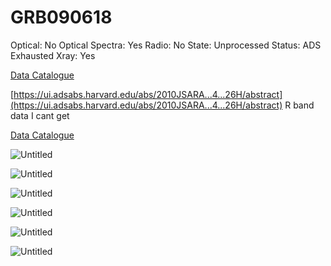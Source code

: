 # GRB090618

Optical: No
Optical Spectra: Yes
Radio: No
State: Unprocessed
Status: ADS Exhausted
Xray: Yes

[Data Catalogue](GRB090618%2049a9b81408134f528bfea96f645dc699/Data%20Catalogue%20de30928b4f854e76bae10aeeec5cc755.csv)

[https://ui.adsabs.harvard.edu/abs/2010JSARA...4...26H/abstract](https://ui.adsabs.harvard.edu/abs/2010JSARA...4...26H/abstract) R band data I cant get

[Data Catalogue](GRB090618%2049a9b81408134f528bfea96f645dc699/Data%20Catalogue%20e0a2d9f6248741599e98faef32555e64.csv)

![Untitled](GRB090618%2049a9b81408134f528bfea96f645dc699/Untitled.png)

![Untitled](GRB090618%2049a9b81408134f528bfea96f645dc699/Untitled%201.png)

![Untitled](GRB090618%2049a9b81408134f528bfea96f645dc699/Untitled%202.png)

![Untitled](GRB090618%2049a9b81408134f528bfea96f645dc699/Untitled%203.png)

![Untitled](GRB090618%2049a9b81408134f528bfea96f645dc699/Untitled%204.png)

![Untitled](GRB090618%2049a9b81408134f528bfea96f645dc699/Untitled%205.png)